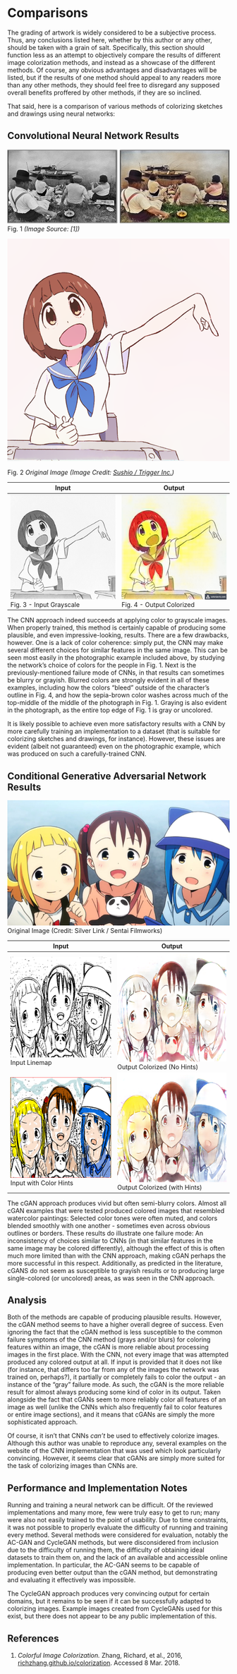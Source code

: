 # Comparisons

The grading of artwork is widely considered to be a subjective process. Thus, any conclusions listed here, whether by this author or any other, should be taken with a grain of salt. Specifically, this section should function less as an attempt to objectively compare the results of different image colorization methods, and instead as a showcase of the different methods. Of course, any obvious advantages and disadvantages will be listed, but if the results of one method should appeal to any readers more than any other methods, they should feel free to disregard any supposed overall benefits proffered by other methods, if they are so inclined.

That said, here is a comparison of various methods of colorizing sketches and drawings using neural networks:

## Convolutional Neural Network Results

![Photographic Example](photo-example.png)
Fig. 1 *(Image Source: [1])*

![Original Image](mako2.png)

Fig. 2 *Original Image (Image Credit: [Sushio / Trigger Inc.](https://imgur.com/gallery/nWKo4))*

Input | Output
------|-------
![Grayscale](mako2-bw2.png) Fig. 3 - Input Grayscale | ![Output Colorized](mako-cnn.png) Fig. 4 - Output Colorized

The CNN approach indeed succeeds at applying color to grayscale images. When properly trained, this method is certainly capable of producing some plausible, and even impressive-looking, results. There are a few drawbacks, however. One is a lack of color coherence: simply put, the CNN may make several different choices for similar features in the same image. This can be seen most easily in the photographic example included above, by studying the network’s choice of colors for the people in Fig. 1. Next is the previously-mentioned failure mode of CNNs, in that results can sometimes be blurry or grayish. Blurred colors are strongly evident in all of these examples, including how the colors “bleed” outside of the character’s outline in Fig. 4, and how the sepia-brown color washes across much of the top-middle of the middle of the photograph in Fig. 1. Graying is also evident in the photograph, as the entire top edge of Fig. 1 is gray or uncolored.

It is likely possible to achieve even more satisfactory results with a CNN by more carefully training an implementation to a dataset (that is suitable for colorizing sketches and drawings, for instance). However, these issues are evident (albeit not guaranteed) even on the photographic example, which was produced on such a carefully-trained CNN.

## Conditional Generative Adversarial Network Results

![Original Image](maxresdefault.jpg)
Original Image (Credit: Silver Link / Sentai Filmworks)

Input | Output
------|-------
![Lines](mitsu-line-2.png) Input Linemap | ![Colored](mistu-noinput.png) Output Colorized (No Hints)
![Colormap](mitsu-trackpad.png) Input with Color Hints | ![Colored](mitsu-final.png) Output Colorized (with Hints)

The cGAN approach produces vivid but often semi-blurry colors. Almost all cGAN examples that were tested produced colored images that resembled watercolor paintings: Selected color tones were often muted, and colors blended smoothly with one another - sometimes even across obvious outlines or borders. These results do illustrate one failure mode: An inconsistency of choices similar to CNNs (in that similar features in the same image may be colored differently), although the effect of this is often much more limited than with the CNN approach, making cGAN perhaps the more successful in this respect. Additionally, as predicted in the literature, cGANS do not seem as susceptible to grayish results or to producing large single-colored (or uncolored) areas, as was seen in the CNN approach.

## Analysis

Both of the methods are capable of producing plausible results. However, the cGAN method seems to have a higher overall degree of success. Even ignoring the fact that the cGAN method is less susceptible to the common failure symptoms of the CNN method (grays and/or blurs) for coloring features within an image, the cGAN is more reliable about processing images in the first place. With the CNN, not every image that was attempted produced any colored output at all. If input is provided that it does not like (for instance, that differs too far from any of the images the network was trained on, perhaps?), it partially or completely fails to color the output - an instance of the “gray” failure mode. As such, the cGAN is the more reliable result for almost always producing some kind of color in its output. Taken alongside the fact that cGANs seem to more reliably color all features of an image as well (unlike the CNNs which also frequently fail to color features or entire image sections), and it means that cGANs are simply the more sophisticated approach.

Of course, it isn’t that CNNs *can’t* be used to effectively colorize images. Although this author was unable to reproduce any, several examples on the website of the CNN implementation that was used which look particularly convincing. However, it seems clear that cGANs are simply more suited for the task of colorizing images than CNNs are.

## Performance and Implementation Notes

Running and training a neural network can be difficult. Of the reviewed implementations and many more, few were truly easy to get to run; many were also not easily trained to the point of usability. Due to time constraints, it was not possible to properly evaluate the difficulty of running and training every method. Several methods were considered for evaluation, notably the AC-GAN and CycleGAN methods, but were disconsidered from inclusion due to the difficulty of running them, the difficulty of obtaining ideal datasets to train them on, and the lack of an available and accessible online implementation. In particular, the AC-GAN seems to be capable of producing even better output than the cGAN method, but demonstrating and evaluating it effectively was impossible. 

The CycleGAN approach produces very convincing output for certain domains, but it remains to be seen if it can be successfully adapted to colorizing images. Example images created from CycleGANs used for this exist, but there does not appear to be any public implementation of this.

## References

 1. *Colorful Image Colorization.* Zhang, Richard, et al., 2016, [richzhang.github.io/colorization](https://richzhang.github.io/colorization/). Accessed 8 Mar. 2018.
